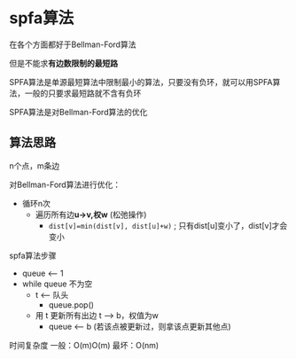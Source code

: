 # spfa算法

在各个方面都好于Bellman-Ford算法

但是不能求**有边数限制的最短路**

SPFA算法是单源最短算法中限制最小的算法，只要没有负环，就可以用SPFA算法，一般的只要求最短路就不含有负环

SPFA算法是对Bellman-Ford算法的优化

## 算法思路

n个点，m条边

对Bellman-Ford算法进行优化：

- 循环n次
  - 遍历所有边**u->v,权w** (松弛操作)
    - `dist[v]=min(dist[v], dist[u]+w)` ; 只有dist[u]变小了，dist[v]才会变小

spfa算法步骤

- queue <– 1
- while queue 不为空
  - t <– 队头
    - queue.pop()
  - 用 t 更新所有出边 t –> b，权值为w
    - queue <– b (若该点被更新过，则拿该点更新其他点)

时间复杂度 一般：O(m)O(m) 最坏：O(nm)
